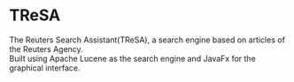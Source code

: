 # TReSA
The Reuters Search Assistant(TReSA), a search engine based on articles of the Reuters Agency. <br/>Built using Apache Lucene as the search engine and JavaFx for the graphical interface.
